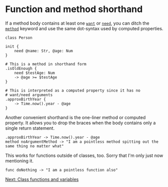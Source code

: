 # Function and method shorthand

If a method body contains at least one
[`want`](../Keywords.md#want) or [`need`](../Keywords.md#need),
you can ditch the [`method`](../Keywords.md#method) keyword and
use the same dot-syntax used by computed properties.

    class Person

    init {
        need @name: Str, @age: Num
    }

    # This is a method in shorthand form
    .isOldEnough {
        need $testAge: Num
        -> @age >= $testAge
    }

    # This is interpreted as a computed property since it has no
    # want/need arguments
    .approxBirthYear {
        -> Time.now().year - @age
    }

Another convenient shorthand is the one-liner method or computed property.
It allows you to drop the braces when the body contains only a single return statement.

    .approxBirthYear -> Time.now().year - @age
    method noArgumentMethod -> "I am a pointless method spitting out the same thing no matter what"

This works for functions outside of classes, too. Sorry that I'm only just now mentioning it.

    func doNothing -> "I am a pointless function also"

[Next: Class functions and variables](37-class-functions-variables.md)